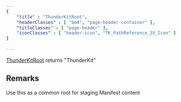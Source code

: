 ```yaml
---
{ 
	"title" : "ThunderKitRoot",
	"headerClasses" : [ "bm4", "page-header-container" ],
	"titleClasses" : [ "page-header" ],
	"iconClasses" : [ "header-icon", "TK_PathReference_2X_Icon" ]
}

---
```


[ThunderKitRoot](assetlink://Packages/com.passivepicasso.thunderkit/Editor/Core/Paths/Components/ThunderKitRoot.cs) returns "ThunderKit"

## Remarks

Use this as a common root for staging Manifest content
